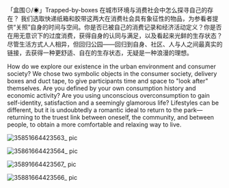「盒围⊙/◉」Trapped-by-boxes
在城市环境与消费社会中怎么探寻自己的存在？ 我们选取快递纸箱和胶带这两大在消费社会具有象征性的物品，为参看者提供“关照”自身的时间与空间。你是否已被自己的消费记录和经济活动定义？你是否在用无意识下的过度消费，获得自身的认同与满足，以及看起来光鲜的生存状态？尽管生活方式人人相异，但回归公园——回归到自身、社区、人与人之间最真实的链接，去获得一种更舒适、自在的生存状态，无疑是一种浪漫的理想。 


How do we explore our existence in the urban environment and consumer society? We chose two symbolic objects in the consumer society, delivery boxes and duct tape, to give participants time and space to "look after" themselves. Are you defined by your own consumption history and economic activity? Are you using unconscious overconsumption to gain self-identity, satisfaction and a seemingly glamorous life? Lifestyles can be different, but it is undoubtedly a romantic ideal to return to the park—returning to the truest link between oneself, the community, and between people, to obtain a more 
comfortable and relaxing way to live.



![35851664423563_ pic](https://user-images.githubusercontent.com/65965736/192934904-c8500496-75c7-446d-91c1-42d7018aee61.jpg)

![35861664423564_ pic](https://user-images.githubusercontent.com/65965736/192934912-d4c0d25a-6133-42be-9f3f-25ea18963d87.jpg)

![35891664423567_ pic](https://user-images.githubusercontent.com/65965736/192934952-16788a26-7663-4a4a-b511-c7d5234c7e47.jpg)

![35881664423566_ pic](https://user-images.githubusercontent.com/65965736/192934962-d4a66edb-ab29-4371-9cf7-1eff5e5f6ccd.jpg)

